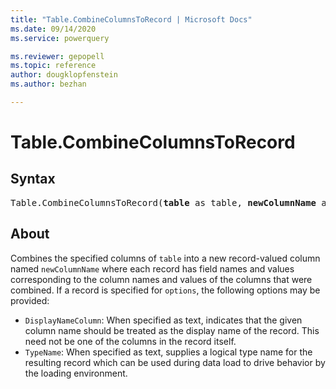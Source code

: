 ```yaml
---
title: "Table.CombineColumnsToRecord | Microsoft Docs"
ms.date: 09/14/2020
ms.service: powerquery

ms.reviewer: gepopell
ms.topic: reference
author: dougklopfenstein
ms.author: bezhan

---
```

# Table.CombineColumnsToRecord

## Syntax

<pre>
Table.CombineColumnsToRecord(<b>table</b> as table, <b>newColumnName</b> as text, <b>sourceColumns</b> as list, optional <b>options</b> as nullable record) as table
</pre>
  
## About  
Combines the specified columns of `table` into a new record-valued column named `newColumnName` where each record has field names and values corresponding to the column names and values of the columns that were combined. If a record is specified for `options`, the following options may be provided:

* `DisplayNameColumn`: When specified as text, indicates that the given column name should be treated as the display name of the record. This need not be one of the columns in the record itself.
* `TypeName`: When specified as text, supplies a logical type name for the resulting record which can be used during data load to drive behavior by the loading environment.
